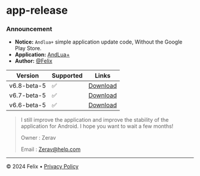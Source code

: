 # app-release  


### Announcement  
- **Notice:** `Andlua+` simple application update code, Without the Google Play Store.  
- **Application:** [AndLua+](https://AndLua+.com)  
- **Author:** [@Felix](https://github.com/BySatria)  

| Version | Supported | Links |
| --------------- | ---------------| --------------- |
| v6.8-beta-5 | :white_check_mark: | [Download](https://medi.com/andlua68) |
| v6.7-beta-5 | :white_check_mark: | [Download](https://medi.com/andlua67) |
| v6.6-beta-5 | :white_check_mark: | [Download](https://lua.com) |

> I still improve the application and improve the stability of the application for Android.  I hope you want to wait a few months!
> 
> Owner : Zerav
> 
> Email : [Zerav@help.com](mailto:sria5422@gmail.com)

---  

&copy; 2024 Felix &bull; [Privacy Policy](https://policy.com)

